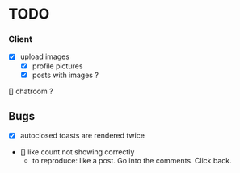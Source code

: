 # TODO

### Client


- [x] upload images
  - [x] profile pictures
  - [x] posts with images ?

[] chatroom ?

## Bugs

- [x] autoclosed toasts are rendered twice
- [] like count not showing correctly
  - to reproduce: like a post. Go into the comments. Click back.
